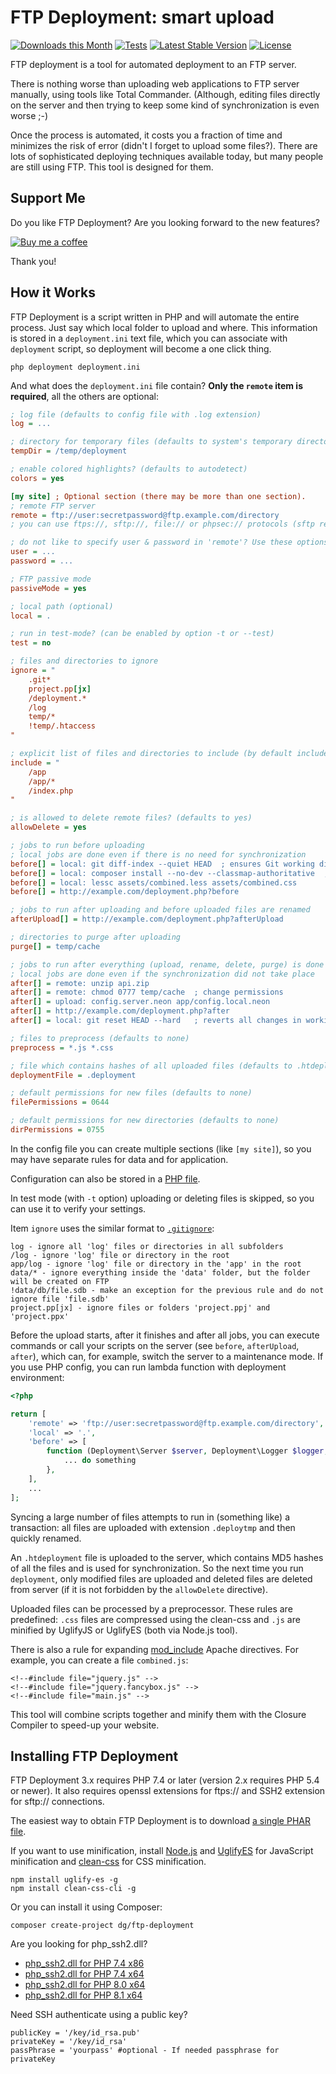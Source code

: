 FTP Deployment: smart upload
============================

[![Downloads this Month](https://img.shields.io/packagist/dm/dg/ftp-deployment.svg)](https://packagist.org/packages/dg/ftp-deployment)
[![Tests](https://github.com/dg/ftp-deployment/workflows/Tests/badge.svg?branch=master)](https://github.com/dg/ftp-deployment/actions)
[![Latest Stable Version](https://poser.pugx.org/dg/ftp-deployment/v/stable)](https://github.com/dg/ftp-deployment/releases)
[![License](https://img.shields.io/badge/license-New%20BSD-blue.svg)](https://github.com/dg/ftp-deployment/blob/master/license.md)

FTP deployment is a tool for automated deployment to an FTP server.

There is nothing worse than uploading web applications to FTP server manually,
using tools like Total Commander. (Although, editing files directly on the server
and then trying to keep some kind of synchronization is even worse ;-)

Once the process is automated, it costs you a fraction of time and minimizes the risk of error
(didn't I forget to upload some files?). There are lots of sophisticated deploying techniques available today,
but many people are still using FTP. This tool is designed for them.


Support Me
----------

Do you like FTP Deployment? Are you looking forward to the new features?

[![Buy me a coffee](https://files.nette.org/icons/donation-3.svg)](https://github.com/sponsors/dg)

Thank you!


How it Works
------------

FTP Deployment is a script written in PHP and will automate
the entire process. Just say which local folder to upload and where. This
information is stored in a `deployment.ini` text file, which you can associate
with `deployment` script, so deployment will become a one click thing.

```
php deployment deployment.ini
```

And what does the `deployment.ini` file contain? **Only the `remote` item is required**, all the others are optional:

```ini
; log file (defaults to config file with .log extension)
log = ...

; directory for temporary files (defaults to system's temporary directory)
tempDir = /temp/deployment

; enable colored highlights? (defaults to autodetect)
colors = yes

[my site] ; Optional section (there may be more than one section).
; remote FTP server
remote = ftp://user:secretpassword@ftp.example.com/directory
; you can use ftps://, sftp://, file:// or phpsec:// protocols (sftp requires SSH2 extension; phpsec uses phpseclib library)

; do not like to specify user & password in 'remote'? Use these options:
user = ...
password = ...

; FTP passive mode
passiveMode = yes

; local path (optional)
local = .

; run in test-mode? (can be enabled by option -t or --test)
test = no

; files and directories to ignore
ignore = "
	.git*
	project.pp[jx]
	/deployment.*
	/log
	temp/*
	!temp/.htaccess
"

; explicit list of files and directories to include (by default includes all files and directories)
include = "
	/app
	/app/*
	/index.php
"

; is allowed to delete remote files? (defaults to yes)
allowDelete = yes

; jobs to run before uploading
; local jobs are done even if there is no need for synchronization
before[] = local: git diff-index --quiet HEAD  ; ensures Git working directory is clean
before[] = local: composer install --no-dev --classmap-authoritative  ; installs production vendor
before[] = local: lessc assets/combined.less assets/combined.css
before[] = http://example.com/deployment.php?before

; jobs to run after uploading and before uploaded files are renamed
afterUpload[] = http://example.com/deployment.php?afterUpload

; directories to purge after uploading
purge[] = temp/cache

; jobs to run after everything (upload, rename, delete, purge) is done
; local jobs are done even if the synchronization did not take place
after[] = remote: unzip api.zip
after[] = remote: chmod 0777 temp/cache  ; change permissions
after[] = upload: config.server.neon app/config.local.neon
after[] = http://example.com/deployment.php?after
after[] = local: git reset HEAD --hard   ; reverts all changes in working directory

; files to preprocess (defaults to none)
preprocess = *.js *.css

; file which contains hashes of all uploaded files (defaults to .htdeployment)
deploymentFile = .deployment

; default permissions for new files (defaults to none)
filePermissions = 0644

; default permissions for new directories (defaults to none)
dirPermissions = 0755
```

In the config file you can create multiple sections (like `[my site]`), so you may have separate
rules for data and for application.

Configuration can also be stored in a [PHP file](deployment.sample.php).

In test mode (with `-t` option) uploading or deleting files is skipped, so you can use it
to verify your settings.

Item `ignore` uses the similar format to [`.gitignore`](http://git-scm.com/docs/gitignore):

```
log - ignore all 'log' files or directories in all subfolders
/log - ignore 'log' file or directory in the root
app/log - ignore 'log' file or directory in the 'app' in the root
data/* - ignore everything inside the 'data' folder, but the folder will be created on FTP
!data/db/file.sdb - make an exception for the previous rule and do not ignore file 'file.sdb'
project.pp[jx] - ignore files or folders 'project.ppj' and 'project.ppx'
```

Before the upload starts, after it finishes and after all jobs, you can execute commands or call your scripts on
the server (see `before`, `afterUpload`, `after`), which can, for example, switch the server to a maintenance mode.
If you use PHP config, you can run lambda function with deployment environment:

```php
<?php

return [
	'remote' => 'ftp://user:secretpassword@ftp.example.com/directory',
	'local' => '.',
	'before' => [
		function (Deployment\Server $server, Deployment\Logger $logger, Deployment\Deployer $deployer) {
			... do something
		},
	],
	...
];
```

Syncing a large number of files attempts to run in (something like) a transaction: all files are
uploaded with extension `.deploytmp` and then quickly renamed.

An `.htdeployment` file is uploaded to the server, which contains MD5 hashes of all the files and
is used for synchronization. So the next time you run `deployment`, only modified files are uploaded
and deleted files are deleted from server (if it is not forbidden by the `allowDelete` directive).

Uploaded files can be processed by a preprocessor. These rules are predefined: `.css` files
are compressed using the clean-css and `.js` are minified by UglifyJS or UglifyES (both via Node.js tool).

There is also a rule for expanding [mod_include](http://httpd.apache.org/docs/current/mod/mod_include.html) Apache directives.
For example, you can create a file `combined.js`:

```
<!--#include file="jquery.js" -->
<!--#include file="jquery.fancybox.js" -->
<!--#include file="main.js" -->
```

This tool will combine scripts together and minify them with the Closure Compiler to speed-up your website.


Installing FTP Deployment
-------------------------

FTP Deployment 3.x requires PHP 7.4 or later (version 2.x requires PHP 5.4 or newer). It also requires openssl extensions for ftps:// and SSH2 extension for sftp:// connections.

The easiest way to obtain FTP Deployment is to download [a single PHAR file](https://github.com/dg/ftp-deployment/releases).

If you want to use minification, install [Node.js](https://nodejs.org/en/) and [UglifyES](https://www.npmjs.com/package/uglify-es)
for JavaScript minification and [clean-css](https://www.npmjs.com/package/clean-css-cli) for CSS minification.

```
npm install uglify-es -g
npm install clean-css-cli -g
```


Or you can install it using Composer:

```
composer create-project dg/ftp-deployment
```

Are you looking for php_ssh2.dll?
- [php_ssh2.dll for PHP 7.4 x86](https://files.nette.org/misc/7.4-x86/php_ssh2.dll)
- [php_ssh2.dll for PHP 7.4 x64](https://files.nette.org/misc/7.4-x64/php_ssh2.dll)
- [php_ssh2.dll for PHP 8.0 x64](https://files.nette.org/misc/8.0-x64/php_ssh2.dll)
- [php_ssh2.dll for PHP 8.1 x64](https://files.nette.org/misc/8.1-x64/php_ssh2.dll)

Need SSH authenticate using a public key?

```
publicKey = '/key/id_rsa.pub'
privateKey = '/key/id_rsa'
passPhrase = 'yourpass' #optional - If needed passphrase for privateKey
```
